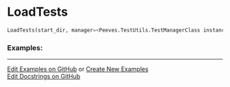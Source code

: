 # <a id="Peeves.TestUtils.LoadTests">LoadTests</a>

```python
LoadTests(start_dir, manager=<Peeves.TestUtils.TestManagerClass instance>): 
```
 

### Examples: 


___

[Edit Examples on GitHub](https://github.com/McCoyGroup/References/edit/gh-pages/Documentation/examples/Peeves/TestUtils/LoadTests.md) or 
[Create New Examples](https://github.com/McCoyGroup/References/new/gh-pages/?filename=Documentation/examples/Peeves/TestUtils/LoadTests.md) <br/>
[Edit Docstrings on GitHub](https://github.com/McCoyGroup/Peeves/edit/master/TestUtils.py?message=Update%20Docs)